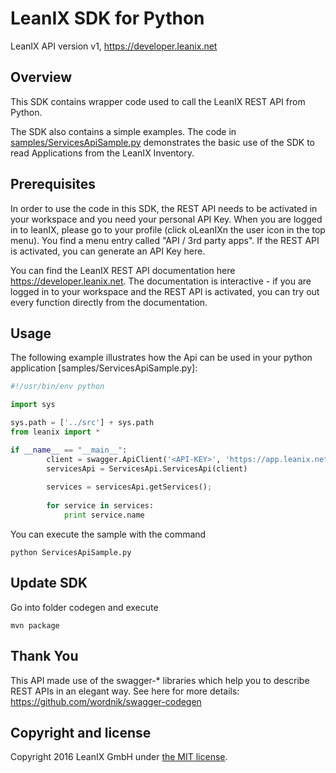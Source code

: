 LeanIX SDK for Python
==================

LeanIX API version v1, https://developer.leanix.net

Overview
--------
This SDK contains wrapper code used to call the LeanIX REST API from Python.

The SDK also contains a simple examples. The code in [samples/ServicesApiSample.py](samples/ServicesApiSample.py) demonstrates the basic use of the SDK to read Applications from the LeanIX Inventory.

Prerequisites
-------------

In order to use the code in this SDK, the REST API needs to be activated in your workspace and you need your personal API Key. When you are logged in to leanIX, please go to your profile (click oLeanIXn the user icon in the top menu). You find a menu entry called "API / 3rd party apps". If the REST API is activated, you can generate an API Key here.

You can find the LeanIX REST API documentation here https://developer.leanix.net. The documentation is interactive - if you are logged in to your workspace and the REST API is activated, you can try out every function directly from the documentation.

Usage
-----
The following example illustrates how the Api can be used in your python application [samples/ServicesApiSample.py]:
```python
#!/usr/bin/env python

import sys

sys.path = ['../src'] + sys.path
from leanix import *

if __name__ == "__main__":
		client = swagger.ApiClient('<API-KEY>', 'https://app.leanix.net/<WORKSPACE>/api/v1')
		servicesApi = ServicesApi.ServicesApi(client)
		
		services = servicesApi.getServices();
		
		for service in services:
			print service.name
```

You can execute the sample with the command

```shell
python ServicesApiSample.py
```

Update SDK
----------
Go into folder codegen and execute
```shell
mvn package
```

Thank You
---------
This API made use of the swagger-* libraries which help you to describe REST APIs in an elegant way. See here for more details: https://github.com/wordnik/swagger-codegen

Copyright and license
------------------------
Copyright 2016 LeanIX GmbH under [the MIT license](LICENSE).
